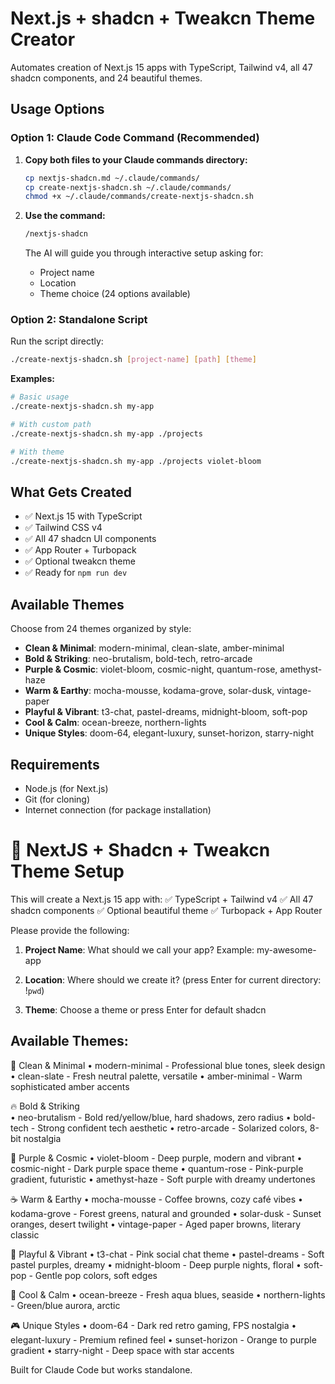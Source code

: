# Next.js + shadcn + Tweakcn Theme Creator

Automates creation of Next.js 15 apps with TypeScript, Tailwind v4, all 47 shadcn components, and 24 beautiful themes.

## Usage Options

### Option 1: Claude Code Command (Recommended)

1. **Copy both files to your Claude commands directory:**
   ```bash
   cp nextjs-shadcn.md ~/.claude/commands/
   cp create-nextjs-shadcn.sh ~/.claude/commands/
   chmod +x ~/.claude/commands/create-nextjs-shadcn.sh
   ```

2. **Use the command:**
   ```bash
   /nextjs-shadcn
   ```

   The AI will guide you through interactive setup asking for:
   - Project name
   - Location 
   - Theme choice (24 options available)

### Option 2: Standalone Script

Run the script directly:

```bash
./create-nextjs-shadcn.sh [project-name] [path] [theme]
```

**Examples:**
```bash
# Basic usage
./create-nextjs-shadcn.sh my-app

# With custom path
./create-nextjs-shadcn.sh my-app ./projects

# With theme
./create-nextjs-shadcn.sh my-app ./projects violet-bloom
```

## What Gets Created

- ✅ Next.js 15 with TypeScript
- ✅ Tailwind CSS v4
- ✅ All 47 shadcn UI components
- ✅ App Router + Turbopack
- ✅ Optional tweakcn theme
- ✅ Ready for `npm run dev`

## Available Themes

Choose from 24 themes organized by style:
- **Clean & Minimal**: modern-minimal, clean-slate, amber-minimal
- **Bold & Striking**: neo-brutalism, bold-tech, retro-arcade  
- **Purple & Cosmic**: violet-bloom, cosmic-night, quantum-rose, amethyst-haze
- **Warm & Earthy**: mocha-mousse, kodama-grove, solar-dusk, vintage-paper
- **Playful & Vibrant**: t3-chat, pastel-dreams, midnight-bloom, soft-pop
- **Cool & Calm**: ocean-breeze, northern-lights
- **Unique Styles**: doom-64, elegant-luxury, sunset-horizon, starry-night

## Requirements

- Node.js (for Next.js)
- Git (for cloning)
- Internet connection (for package installation)

🚀 NextJS + Shadcn + Tweakcn Theme Setup
=========================================

This will create a Next.js 15 app with:
✅ TypeScript + Tailwind v4
✅ All 47 shadcn components
✅ Optional beautiful theme
✅ Turbopack + App Router

Please provide the following:

1. **Project Name**: What should we call your app?
   Example: my-awesome-app

2. **Location**: Where should we create it? 
   (press Enter for current directory: !`pwd`)
   
3. **Theme**: Choose a theme or press Enter for default shadcn

Available Themes:
-----------------
🎨 Clean & Minimal
   • modern-minimal - Professional blue tones, sleek design
   • clean-slate - Fresh neutral palette, versatile
   • amber-minimal - Warm sophisticated amber accents

🔥 Bold & Striking  
   • neo-brutalism - Bold red/yellow/blue, hard shadows, zero radius
   • bold-tech - Strong confident tech aesthetic
   • retro-arcade - Solarized colors, 8-bit nostalgia

💜 Purple & Cosmic
   • violet-bloom - Deep purple, modern and vibrant
   • cosmic-night - Dark purple space theme
   • quantum-rose - Pink-purple gradient, futuristic
   • amethyst-haze - Soft purple with dreamy undertones

☕ Warm & Earthy
   • mocha-mousse - Coffee browns, cozy café vibes
   • kodama-grove - Forest greens, natural and grounded
   • solar-dusk - Sunset oranges, desert twilight
   • vintage-paper - Aged paper browns, literary classic

🎈 Playful & Vibrant
   • t3-chat - Pink social chat theme
   • pastel-dreams - Soft pastel purples, dreamy
   • midnight-bloom - Deep purple nights, floral
   • soft-pop - Gentle pop colors, soft edges

🌊 Cool & Calm
   • ocean-breeze - Fresh aqua blues, seaside
   • northern-lights - Green/blue aurora, arctic

🎮 Unique Styles
   • doom-64 - Dark red retro gaming, FPS nostalgia
   • elegant-luxury - Premium refined feel
   • sunset-horizon - Orange to purple gradient
   • starry-night - Deep space with star accents

   
Built for Claude Code but works standalone.
